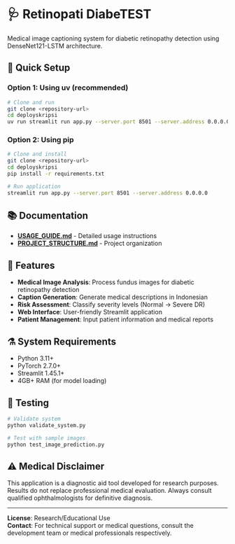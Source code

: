 # 🩺 Retinopati DiabeTEST

Medical image captioning system for diabetic retinopathy detection using DenseNet121-LSTM architecture.

## 🚀 Quick Setup

### Option 1: Using uv (recommended)
```bash
# Clone and run
git clone <repository-url>
cd deployskripsi
uv run streamlit run app.py --server.port 8501 --server.address 0.0.0.0
```

### Option 2: Using pip
```bash
# Clone and install
git clone <repository-url>
cd deployskripsi
pip install -r requirements.txt

# Run application
streamlit run app.py --server.port 8501 --server.address 0.0.0.0
```

## 📚 Documentation

- **[USAGE_GUIDE.md](USAGE_GUIDE.md)** - Detailed usage instructions
- **[PROJECT_STRUCTURE.md](PROJECT_STRUCTURE.md)** - Project organization

## 🧠 Features

- **Medical Image Analysis**: Process fundus images for diabetic retinopathy detection
- **Caption Generation**: Generate medical descriptions in Indonesian
- **Risk Assessment**: Classify severity levels (Normal → Severe DR)
- **Web Interface**: User-friendly Streamlit application
- **Patient Management**: Input patient information and medical reports

## ⚗️ System Requirements

- Python 3.11+
- PyTorch 2.7.0+
- Streamlit 1.45.1+
- 4GB+ RAM (for model loading)

## 🔬 Testing

```bash
# Validate system
python validate_system.py

# Test with sample images
python test_image_prediction.py
```

## ⚠️ Medical Disclaimer

This application is a diagnostic aid tool developed for research purposes. Results do not replace professional medical evaluation. Always consult qualified ophthalmologists for definitive diagnosis.

---

**License**: Research/Educational Use  
**Contact**: For technical support or medical questions, consult the development team or medical professionals respectively.
